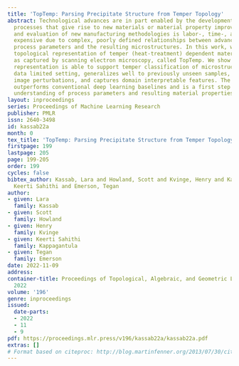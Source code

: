 ```yaml
---
title: 'TopTemp: Parsing Precipitate Structure from Temper Topology'
abstract: Technological advances are in part enabled by the development of novel manufacturing
  processes that give rise to new materials or material property improvements. Development
  and evaluation of new manufacturing methodologies is labor-, time-, and resource-intensive
  expensive due to complex, poorly defined relationships between advanced manufacturing
  process parameters and the resulting microstructures. In this work, we present a
  topological representation of temper (heat-treatment) dependent material micro-structure,
  as captured by scanning electron microscopy, called TopTemp. We show that this topological
  representation is able to support temper classification of microstructures in a
  data limited setting, generalizes well to previously unseen samples, is robust to
  image perturbations, and captures domain interpretable features. The presented work
  outperforms conventional deep learning baselines and is a first step towards improving
  understanding of process parameters and resulting material properties.
layout: inproceedings
series: Proceedings of Machine Learning Research
publisher: PMLR
issn: 2640-3498
id: kassab22a
month: 0
tex_title: 'TopTemp: Parsing Precipitate Structure from Temper Topology'
firstpage: 199
lastpage: 205
page: 199-205
order: 199
cycles: false
bibtex_author: Kassab, Lara and Howland, Scott and Kvinge, Henry and Kappagantula,
  Keerti Sahithi and Emerson, Tegan
author:
- given: Lara
  family: Kassab
- given: Scott
  family: Howland
- given: Henry
  family: Kvinge
- given: Keerti Sahithi
  family: Kappagantula
- given: Tegan
  family: Emerson
date: 2022-11-09
address:
container-title: Proceedings of Topological, Algebraic, and Geometric Learning Workshops
  2022
volume: '196'
genre: inproceedings
issued:
  date-parts:
  - 2022
  - 11
  - 9
pdf: https://proceedings.mlr.press/v196/kassab22a/kassab22a.pdf
extras: []
# Format based on citeproc: http://blog.martinfenner.org/2013/07/30/citeproc-yaml-for-bibliographies/
---
```

